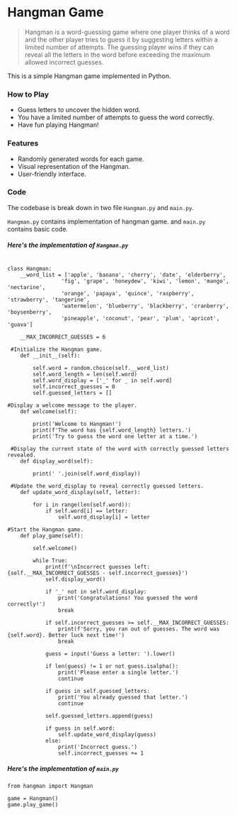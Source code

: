 # Hangman Game

> Hangman is a word-guessing game where one player thinks of a word and the other player tries to guess it by suggesting letters within a limited number of attempts. The guessing player wins if they can reveal all the letters in the word before exceeding the maximum allowed incorrect guesses.

This is a simple Hangman game implemented in Python. 

### How to Play

- Guess letters to uncover the hidden word.
- You have a limited number of attempts to guess the word correctly.
- Have fun playing Hangman!

### Features

- Randomly generated words for each game.
- Visual representation of the Hangman.
- User-friendly interface.

### Code

The codebase is break down in two file `Hangman.py` and `main.py`.

`Hangman.py` contains implementation of hangman game.
and `main.py` contains basic code.


##### Here's the implementation of `Hangman.py`

```import random

class Hangman:
    __word_list = ['apple', 'banana', 'cherry', 'date', 'elderberry',
                 'fig', 'grape', 'honeydew', 'kiwi', 'lemon', 'mango', 'nectarine',
                 'orange', 'papaya', 'quince', 'raspberry', 'strawberry', 'tangerine',
                 'watermelon', 'blueberry', 'blackberry', 'cranberry', 'boysenberry',
                 'pineapple', 'coconut', 'pear', 'plum', 'apricot', 'guava']

    __MAX_INCORRECT_GUESSES = 6

 #Initialize the Hangman game.
    def __init__(self):
       
        self.word = random.choice(self.__word_list)
        self.word_length = len(self.word)
        self.word_display = ['_' for _ in self.word]
        self.incorrect_guesses = 0
        self.guessed_letters = []

#Display a welcome message to the player.
    def welcome(self):
        
        print('Welcome to Hangman!')
        print(f'The word has {self.word_length} letters.')
        print('Try to guess the word one letter at a time.')

 #Display the current state of the word with correctly guessed letters revealed.
    def display_word(self):
     
        print(' '.join(self.word_display))

 #Update the word_display to reveal correctly guessed letters.
    def update_word_display(self, letter):
       
        for i in range(len(self.word)):
            if self.word[i] == letter:
                self.word_display[i] = letter

#Start the Hangman game.
    def play_game(self):
        
        self.welcome()

        while True:
            print(f'\nIncorrect guesses left: {self.__MAX_INCORRECT_GUESSES - self.incorrect_guesses}')
            self.display_word()

            if '_' not in self.word_display:
                print('Congratulations! You guessed the word correctly!')
                break

            if self.incorrect_guesses >= self.__MAX_INCORRECT_GUESSES:
                print(f'Sorry, you ran out of guesses. The word was {self.word}. Better luck next time!')
                break

            guess = input('Guess a letter: ').lower()

            if len(guess) != 1 or not guess.isalpha():
                print('Please enter a single letter.')
                continue

            if guess in self.guessed_letters:
                print('You already guessed that letter.')
                continue

            self.guessed_letters.append(guess)

            if guess in self.word:
                self.update_word_display(guess)
            else:
                print('Incorrect guess.')
                self.incorrect_guesses += 1

 ```


##### Here's the implementation of `main.py`

```
from hangman import Hangman

game = Hangman()
game.play_game()
```
